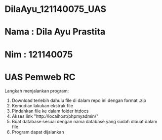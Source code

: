 # DilaAyu_121140075_UAS
# Nama : Dila Ayu Prastita
# Nim : 121140075
# UAS Pemweb RC

Langkah menjalankan program:
1. Download terlebih dahulu file di dalam repo ini dengan format .zip
2. Kemudian lakukan ekstrak file
3. Pindahkan file ke dalam folder htdocs
4. Akses link "http://localhost/phpmyadmin/"
5. Buat database sesuai dengan nama database yang sudah dibuat dalam file
6. Program dapat dijalankan

